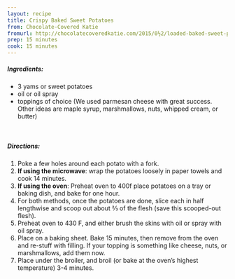 ```yaml
---
layout: recipe
title: Crispy Baked Sweet Potatoes
from: Chocolate-Covered Katie
fromurl: http://chocolatecoveredkatie.com/2015/0½2/loaded-baked-sweet-potato-skins/
prep: 15 minutes
cook: 15 minutes
---
```


##### Ingredients:

* 3 yams or sweet potatoes
* oil or oil spray
* toppings of choice (We used parmesan cheese with great success. Other ideas are maple syrup, marshmallows, nuts, whipped cream, or butter)

<br>

##### Directions:

1. Poke a few holes around each potato with a fork. 
2. **If using the microwave**: wrap the potatoes loosely in paper towels and cook 14 minutes. 
3. **If using the oven**: Preheat oven to 400f place potatoes on a tray or baking dish, and bake for one hour. 
4. For both methods, once the potatoes are done, slice each in half lengthwise and scoop out about ⅔ of the flesh (save this scooped-out flesh). 
5. Preheat oven to 430 F, and either brush the skins with oil or spray with oil spray. 
6. Place on a baking sheet. Bake 15 minutes, then remove from the oven and re-stuff with filling.  If your topping is something like cheese, nuts, or marshmallows, add them now.
7. Place under the broiler, and broil (or bake at the oven’s highest temperature) 3-4 minutes. 
